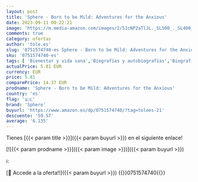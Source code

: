 ```yaml
---
layout: post
title: 'Sphere - Born to be Mild: Adventures for the Anxious'
date: 2023-09-11 00:22:21
image: 'https://m.media-amazon.com/images/I/51cNP2aTlJL._SL500_._SL400_.jpg'
comments: true
category: ofertas
author: 'tole.es'
slug: '0751574740-es Sphere - Born to be Mild: Adventures for the Anxious'
sku: '0751574740-es'
tags: [ 'Bienestar y vida sana','Biografías y autobiografías','Biografías, diarios y hechos reales','Carrera y maratón','Deportes y aire libre','Desarrollo personal y autoayuda','Featured Categories','Hogar, manualidades y estilos de vida','Humor','Juegos y adivinanzas','Libros','Libros en idiomas extranjeros','Libros en inglés','Libros universitarios de medicina y ciencias de la salud','Libros universitarios y de estudios superiores','Medicina alternativa','Psicología','Regular Stores','Salud, familia y desarrollo personal','Shops','Sociedad y ciencias sociales','sphere','🇪🇸', ]
actualPrice: 5.81 EUR
currency: EUR
price: 5.81
comparePrice: 14.37 EUR
prodname: 'Sphere - Born to be Mild: Adventures for the Anxious'
country: 'es'
flag: '🇪🇸'
brand: 'Sphere'
buyurl: 'https://www.amazon.es/dp/0751574740/?tag=tolees-21'
descuento: '59.57'
average: '6.135'
---
```


Tienes [{{< param title >}}]({{< param buyurl >}}) en el siguiente enlace!

[![{{< param prodname >}}]({{< param image >}})]({{< param buyurl >}})

ℹ️:


[🛒 Accede a la oferta!!]({{< param buyurl >}})
{{<world>}}0751574740{{</world>}}
